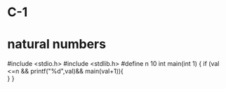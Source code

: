# C-1
# natural numbers
#include <stdio.h>
#include <stdlib.h>
#define n 10
int main(int 1) 
{
   if (val <=n && printf("%d",val)&& main(val+1)){     
   }
}
